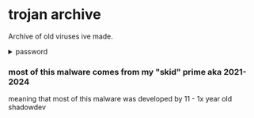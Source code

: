 # trojan archive
Archive of old viruses ive made.

<details>
  <summary>password</summary>

  ```
  infected
  ```
</details>

### most of this malware comes from my "skid" prime aka 2021-2024
meaning that most of this malware was developed by 11 - 1x year old shadowdev
